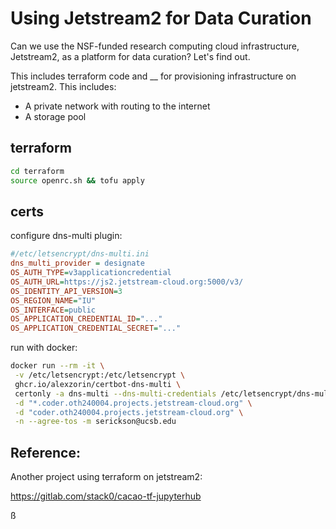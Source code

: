 # Using Jetstream2 for Data Curation

Can we use the NSF-funded research computing cloud infrastructure, Jetstream2, 
as a platform for data curation? Let's find out.

This includes terraform code and __ for provisioning infrastructure 
on jetstream2. This includes:

- A private network with routing to the internet
- A storage pool 

## terraform

```sh
cd terraform
source openrc.sh && tofu apply
```

## certs

configure dns-multi plugin:

```ini
#/etc/letsencrypt/dns-multi.ini
dns_multi_provider = designate
OS_AUTH_TYPE=v3applicationcredential
OS_AUTH_URL=https://js2.jetstream-cloud.org:5000/v3/
OS_IDENTITY_API_VERSION=3
OS_REGION_NAME="IU"
OS_INTERFACE=public
OS_APPLICATION_CREDENTIAL_ID="..."
OS_APPLICATION_CREDENTIAL_SECRET="..."
```

run with docker: 
```sh
docker run --rm -it \
 -v /etc/letsencrypt:/etc/letsencrypt \
 ghcr.io/alexzorin/certbot-dns-multi \
 certonly -a dns-multi --dns-multi-credentials /etc/letsencrypt/dns-multi.ini \
 -d "*.coder.oth240004.projects.jetstream-cloud.org" \
 -d "coder.oth240004.projects.jetstream-cloud.org" \
 -n --agree-tos -m serickson@ucsb.edu
```

## Reference:

Another project using terraform on jetstream2:

https://gitlab.com/stack0/cacao-tf-jupyterhub


ß